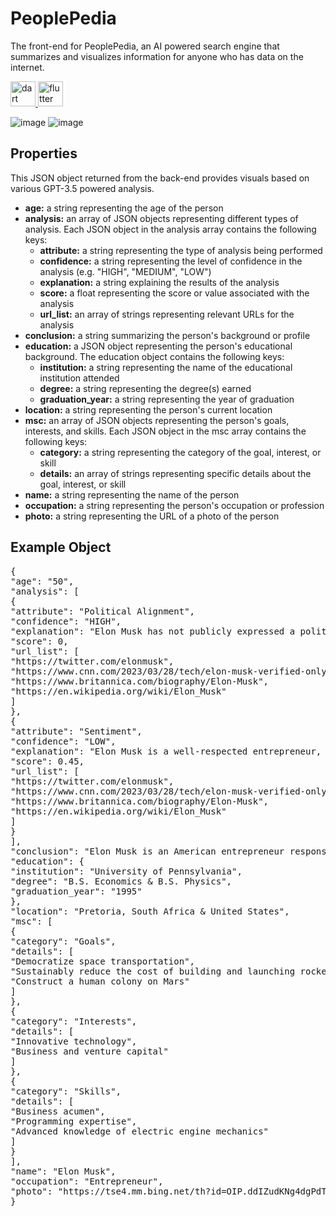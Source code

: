 <h1>PeoplePedia</h1>
<p>The front-end for PeoplePedia, an AI powered search engine that summarizes and visualizes information for anyone who has data on the internet.</p>

<p align="left"> <a href="https://reactjs.org/" target="_blank" rel="noreferrer"> <img src="https://www.vectorlogo.zone/logos/reactjs/reactjs-ar21.svg" alt="dart"  height="40"/> </a> <a href="https://www.typescriptlang.org/" target="_blank" rel="noreferrer"> <img src="https://www.vectorlogo.zone/logos/typescriptlang/typescriptlang-icon.svg" alt="flutter" width="40" height="40"/> </a> </p>

![image](https://user-images.githubusercontent.com/66019710/228403877-bea9568f-96d1-4897-b5e8-01dcece7a52e.png)
![image](https://user-images.githubusercontent.com/66019710/228404612-d4bacfc7-566a-476a-8619-5a019b86f508.png)


<h2>Properties</h2>
<p>This JSON object returned from the back-end provides visuals based on various GPT-3.5 powered analysis.</p>
<ul>
  <li><strong>age:</strong> a string representing the age of the person</li>
  <li><strong>analysis:</strong> an array of JSON objects representing different types of analysis. Each JSON object in the analysis array contains the following keys:
    <ul>
      <li><strong>attribute:</strong> a string representing the type of analysis being performed</li>
      <li><strong>confidence:</strong> a string representing the level of confidence in the analysis (e.g. "HIGH", "MEDIUM", "LOW")</li>
      <li><strong>explanation:</strong> a string explaining the results of the analysis</li>
      <li><strong>score:</strong> a float representing the score or value associated with the analysis</li>
      <li><strong>url_list:</strong> an array of strings representing relevant URLs for the analysis</li>
    </ul>
  </li>
  <li><strong>conclusion:</strong> a string summarizing the person's background or profile</li>
  <li><strong>education:</strong> a JSON object representing the person's educational background. The education object contains the following keys:
    <ul>
      <li><strong>institution:</strong> a string representing the name of the educational institution attended</li>
      <li><strong>degree:</strong> a string representing the degree(s) earned</li>
      <li><strong>graduation_year:</strong> a string representing the year of graduation</li>
    </ul>
  </li>
  <li><strong>location:</strong> a string representing the person's current location</li>
  <li><strong>msc:</strong> an array of JSON objects representing the person's goals, interests, and skills. Each JSON object in the msc array contains the following keys:
    <ul>
      <li><strong>category:</strong> a string representing the category of the goal, interest, or skill</li>
      <li><strong>details:</strong> an array of strings representing specific details about the goal, interest, or skill</li>
    </ul>
  </li>
  <li><strong>name:</strong> a string representing the name of the person</li>
  <li><strong>occupation:</strong> a string representing the person's occupation or profession</li>
  <li><strong>photo:</strong> a string representing the URL of a photo of the person</li>
</ul>


<h2>Example Object</h2>
<pre>{
"age": "50",
"analysis": [
{
"attribute": "Political Alignment",
"confidence": "HIGH",
"explanation": "Elon Musk has not publicly expressed a political alignment.",
"score": 0,
"url_list": [
"https://twitter.com/elonmusk",
"https://www.cnn.com/2023/03/28/tech/elon-musk-verified-only-for-you-feed/index.html",
"https://www.britannica.com/biography/Elon-Musk",
"https://en.wikipedia.org/wiki/Elon_Musk"
]
},
{
"attribute": "Sentiment",
"confidence": "LOW",
"explanation": "Elon Musk is a well-respected entrepreneur, innovator and philanthropist.",
"score": 0.45,
"url_list": [
"https://twitter.com/elonmusk",
"https://www.cnn.com/2023/03/28/tech/elon-musk-verified-only-for-you-feed/index.html",
"https://www.britannica.com/biography/Elon-Musk",
"https://en.wikipedia.org/wiki/Elon_Musk"
]
}
],
"conclusion": "Elon Musk is an American entrepreneur responsible for co-founding the electronic-payment firm PayPal, forming SpaceX and being one of the first significant investors in, as well as chief executive officer of, the electric car manufacturer Tesla. In addition, he acquired Twitter in 2022.",
"education": {
"institution": "University of Pennsylvania",
"degree": "B.S. Economics & B.S. Physics",
"graduation_year": "1995"
},
"location": "Pretoria, South Africa & United States",
"msc": [
{
"category": "Goals",
"details": [
"Democratize space transportation",
"Sustainably reduce the cost of building and launching rockets",
"Construct a human colony on Mars"
]
},
{
"category": "Interests",
"details": [
"Innovative technology",
"Business and venture capital"
]
},
{
"category": "Skills",
"details": [
"Business acumen",
"Programming expertise",
"Advanced knowledge of electric engine mechanics"
]
}
],
"name": "Elon Musk",
"occupation": "Entrepreneur",
"photo": "https://tse4.mm.bing.net/th?id=OIP.ddIZudKNg4dgPdTUYy7UxAHaFQ&pid=Api"
}</pre>
